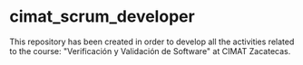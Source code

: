 # cimat_scrum_developer
This repository has been created in order to develop all the activities related to the course: "Verificación y Validación de Software" at CIMAT Zacatecas.
